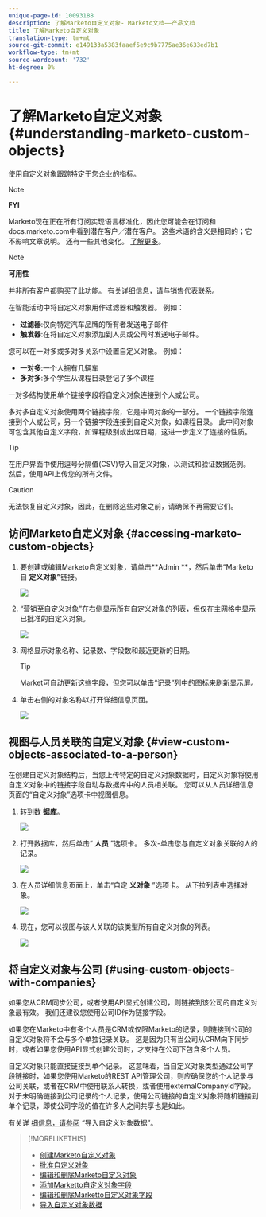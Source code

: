 ```yaml
---
unique-page-id: 10093188
description: 了解Marketo自定义对象- Marketo文档——产品文档
title: 了解Marketo自定义对象
translation-type: tm+mt
source-git-commit: e149133a5383faaef5e9c9b7775ae36e633ed7b1
workflow-type: tm+mt
source-wordcount: '732'
ht-degree: 0%

---
```



# 了解Marketo自定义对象 {#understanding-marketo-custom-objects}

使用自定义对象跟踪特定于您企业的指标。

>[!NOTE]
>
>**FYI**
>
>Marketo现在正在所有订阅实现语言标准化，因此您可能会在订阅和docs.marketo.com中看到潜在客户／潜在客户。 这些术语的含义是相同的；它不影响文章说明。 还有一些其他变化。 [了解更多](http://docs.marketo.com/display/DOCS/Updates+to+Marketo+Terminology)。

>[!NOTE]
>
>**可用性**
>
>并非所有客户都购买了此功能。 有关详细信息，请与销售代表联系。

在智能活动中将自定义对象用作过滤器和触发器。 例如：

* **过滤器**:仅向特定汽车品牌的所有者发送电子邮件
* **触发器**:在将自定义对象添加到人员或公司时发送电子邮件。

您可以在一对多或多对多关系中设置自定义对象。 例如：

* **一对多**:一个人拥有几辆车
* **多对多**:多个学生从课程目录登记了多个课程

一对多结构使用单个链接字段将自定义对象连接到个人或公司。

多对多自定义对象使用两个链接字段，它是中间对象的一部分。 一个链接字段连接到个人或公司，另一个链接字段连接到自定义对象，如课程目录。 此中间对象可包含其他自定义字段，如课程级别或出席日期，这进一步定义了连接的性质。

>[!TIP]
>
>在用户界面中使用逗号分隔值(CSV)导入自定义对象，以测试和验证数据范例。 然后，使用API上传您的所有文件。

>[!CAUTION]
>
>无法恢复自定义对象，因此，在删除这些对象之前，请确保不再需要它们。

## 访问Marketo自定义对象 {#accessing-marketo-custom-objects}

1. 要创建或编辑Marketo自定义对象，请单击**Admin **，然后单击“Marketo自 **定义对象”**&#x200B;链接。

   ![](assets/image2016-5-18-16-3a59-3a30.png)

1. “营销至自定义对象”在右侧显示所有自定义对象的列表，但仅在主网格中显示已批准的自定义对象。

   ![](assets/image2016-6-10-15-3a14-3a18.png)

1. 网格显示对象名称、记录数、字段数和最近更新的日期。

   >[!TIP]
   >
   >Market可自动更新这些字段，但您可以单击“记录”列中的图标来刷新显示屏。

1. 单击右侧的对象名称以打开详细信息页面。

   ![](assets/image2016-6-10-15-3a15-3a29.png)

## 视图与人员关联的自定义对象 {#view-custom-objects-associated-to-a-person}

在创建自定义对象结构后，当您上传特定的自定义对象数据时，自定义对象将使用自定义对象中的链接字段自动与数据库中的人员相关联。 您可以从人员详细信息页面的“自定义对象”选项卡中视图信息。

1. 转到数 **据库**。

   ![](assets/db.png)

1. 打开数据库，然后单击“ **人员** ”选项卡。 多次-单击您与自定义对象关联的人的记录。

   ![](assets/five.png)

1. 在人员详细信息页面上，单击“自定 **义对象** ”选项卡。 从下拉列表中选择对象。

   ![](assets/six.png)

1. 现在，您可以视图与该人关联的该类型所有自定义对象的列表。

   ![](assets/seven.png)

## 将自定义对象与公司 {#using-custom-objects-with-companies}

如果您从CRM同步公司，或者使用API显式创建公司，则链接到该公司的自定义对象最有效。 我们还建议您使用公司ID作为链接字段。

如果您在Marketo中有多个人员是CRM或仅限Marketo的记录，则链接到公司的自定义对象将不会与多个单独记录关联。 这是因为只有当公司从CRM向下同步时，或者如果您使用API显式创建公司时，才支持在公司下包含多个人员。

自定义对象只能直接链接到单个记录。 这意味着，当自定义对象类型通过公司字段链接时，如果您使用Marketo的REST API管理公司，则应确保您的个人记录与公司关联，或者在CRM中使用联系人转换，或者使用externalCompanyId字段。 对于未明确链接到公司记录的个人记录，使用公司链接的自定义对象将随机链接到单个记录，即使公司字段的值在许多人之间共享也是如此。

有关详 [细信息，请参阅](import-custom-object-data.md) “导入自定义对象数据”。

>[!MORELIKETHIS]
>
>* [创建Marketo自定义对象](create-marketo-custom-objects.md)
>* [批准自定义对象](approve-a-custom-object.md)
>* [编辑和删除Marketo自定义对象](edit-and-delete-a-marketo-custom-object.md)
>* [添加Marketto自定义对象字段](add-marketo-custom-object-fields.md)
>* [编辑和删除Marketto自定义对象字段](edit-and-delete-marketo-custom-object-fields.md)
>* [导入自定义对象数据](import-custom-object-data.md)

>



